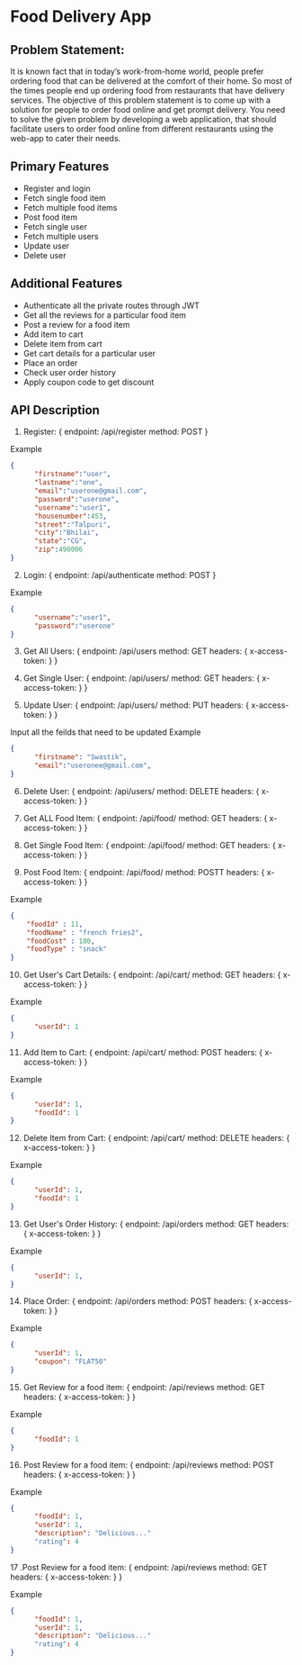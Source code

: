 # Food Delivery App

## Problem Statement: 
It is known fact that in today’s work-from-home world, people prefer ordering food that can be delivered at the comfort of their home. So most of the times people end up ordering food from restaurants that have delivery services. The objective of this problem statement is to come up with a solution for people to order food online and get prompt delivery. You need to solve the given problem by developing a web application, that should facilitate users to order food online from different restaurants using the web-app to cater their needs.

## Primary Features

- Register and login
- Fetch single food item 
- Fetch multiple food items 
- Post food item 
- Fetch single user
- Fetch multiple users
- Update user
- Delete user

## Additional Features

- Authenticate all the private routes through JWT
- Get all the reviews for a particular food item
- Post a review for a food item
- Add item to cart
- Delete item from cart
- Get cart details for a particular user
- Place an order
- Check user order history
- Apply coupon code to get discount


## API Description

1. Register: 
{
  endpoint: /api/register
  method: POST
} 

Example

```JSON
{
      "firstname":"user",
      "lastname":"one",
      "email":"userone@gmail.com",
      "password":"userone",
      "username":"user1",
      "housenumber":453,
      "street":"Talpuri",
      "city":"Bhilai",
      "state":"CG",
      "zip":490006
}

```

2. Login: 
{
  endpoint: /api/authenticate
  method: POST
} 

Example

```JSON
{
      "username":"user1",
      "password":"userone"
}

```

3. Get All Users: 
{
  endpoint: /api/users
  method: GET
  headers: {
    x-access-token: <token>
  }
} 



4. Get Single User: 
{
  endpoint: /api/users/<userid>
  method: GET
  headers: {
    x-access-token: <token>
  }
} 


5. Update User: 
{
  endpoint: /api/users/<userid>
  method: PUT
  headers: {
    x-access-token: <token>
  }
} 

Input all the feilds that need to be updated
Example

```JSON
{
      "firstname": "Swastik",
      "email":"useronee@gmail.com",
}

```
  
6. Delete User: 
{
  endpoint: /api/users/<userid>
  method: DELETE
  headers: {
    x-access-token: <token>
  }
} 

  
7. Get ALL Food Item: 
{
  endpoint: /api/food/
  method: GET
  headers: {
    x-access-token: <token>
  }
} 
  
  
8. Get Single Food Item: 
{
  endpoint: /api/food/<foodid>
  method: GET
  headers: {
    x-access-token: <token>
  }
} 
  

9. Post Food Item: 
{
  endpoint: /api/food/
  method: POSTT
  headers: {
    x-access-token: <token>
  }
} 

Example

```JSON
{ 
    "foodId" : 11, 
    "foodName" : "french fries2", 
    "foodCost" : 180, 
    "foodType" : "snack"
}

```
  
10. Get User's Cart Details: 
{
  endpoint: /api/cart/
  method: GET
  headers: {
    x-access-token: <token>
  }
} 

Example

```JSON
{
      "userId": 1
}

```  

11. Add Item to Cart: 
{
  endpoint: /api/cart/
  method: POST
  headers: {
    x-access-token: <token>
  }
} 

Example

```JSON
{
      "userId": 1,
      "foodId": 1
}

```  
  
12. Delete Item from Cart: 
{
  endpoint: /api/cart/
  method: DELETE
  headers: {
    x-access-token: <token>
  }
} 

Example

```JSON
{
      "userId": 1,
      "foodId": 1
}

```  
  
  
13. Get User's Order History: 
{
  endpoint: /api/orders
  method: GET
  headers: {
    x-access-token: <token>
  }
} 

Example

```JSON
{
      "userId": 1,
}

```  
  
14. Place Order: 
{
  endpoint: /api/orders
  method: POST
  headers: {
    x-access-token: <token>
  }
} 

Example

```JSON
{
      "userId": 1,
      "coupon": "FLAT50"
}
```
  
15. Get Review for a food item: 
{
  endpoint: /api/reviews
  method: GET
  headers: {
    x-access-token: <token>
  }
} 

Example

```JSON
{
      "foodId": 1
}
```  
  
16. Post Review for a food item: 
{
  endpoint: /api/reviews
  method: POST
  headers: {
    x-access-token: <token>
  }
} 

Example

```JSON
{
      "foodId": 1,
      "userId": 1,
      "description": "Delicious..."
      "rating": 4
}
```  

17 .Post Review for a food item: 
{
  endpoint: /api/reviews
  method: GET
  headers: {
    x-access-token: <token>
  }
} 

Example

```JSON
{
      "foodId": 1,
      "userId": 1,
      "description": "Delicious..."
      "rating": 4
}
```  
